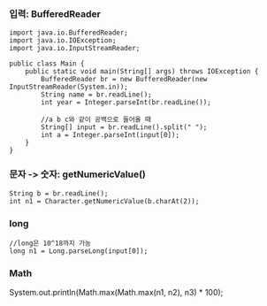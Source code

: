 ### 입력: BufferedReader
```
import java.io.BufferedReader;
import java.io.IOException;
import java.io.InputStreamReader;

public class Main {
    public static void main(String[] args) throws IOException {
        BufferedReader br = new BufferedReader(new InputStreamReader(System.in));
        String name = br.readLine();
        int year = Integer.parseInt(br.readLine());

        //a b c와 같이 공백으로 들어올 때
        String[] input = br.readLine().split(" ");
        int a = Integer.parseInt(input[0]);
    }
}
```

### 문자 -> 숫자: getNumericValue()
```
String b = br.readLine();
int n1 = Character.getNumericValue(b.charAt(2));
```

### long
```
//long은 10^18까지 가능
long n1 = Long.parseLong(input[0]);
```

### Math
System.out.println(Math.max(Math.max(n1, n2), n3) * 100);
